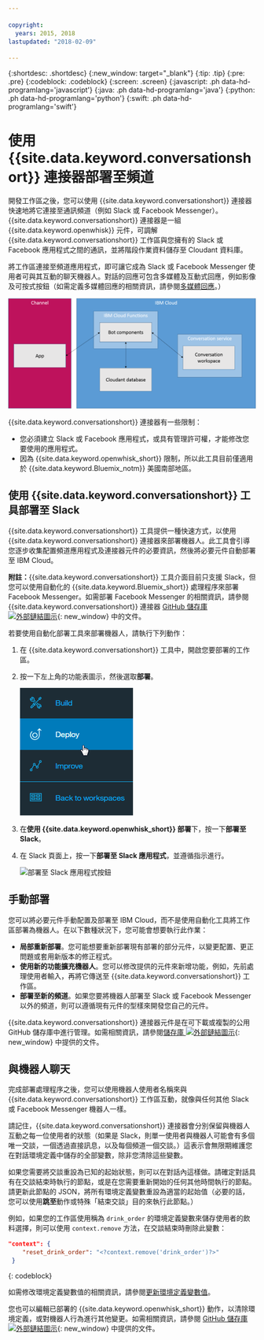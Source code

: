 ```yaml
---

copyright:
  years: 2015, 2018
lastupdated: "2018-02-09"

---
```


{:shortdesc: .shortdesc}
{:new_window: target="_blank"}
{:tip: .tip}
{:pre: .pre}
{:codeblock: .codeblock}
{:screen: .screen}
{:javascript: .ph data-hd-programlang='javascript'}
{:java: .ph data-hd-programlang='java'}
{:python: .ph data-hd-programlang='python'}
{:swift: .ph data-hd-programlang='swift'}

# 使用 {{site.data.keyword.conversationshort}} 連接器部署至頻道

開發工作區之後，您可以使用 {{site.data.keyword.conversationshort}} 連接器快速地將它連接至通訊頻道（例如 Slack 或 Facebook Messenger）。{{site.data.keyword.conversationshort}} 連接器是一組 {{site.data.keyword.openwhisk}} 元件，可調解 {{site.data.keyword.conversationshort}} 工作區與您擁有的 Slack 或 Facebook 應用程式之間的通訊，並將階段作業資料儲存至 Cloudant 資料庫。

將工作區連接至頻道應用程式，即可讓它成為 Slack 或 Facebook Messenger 使用者可與其互動的聊天機器人。對話的回應可包含多媒體及互動式回應，例如影像及可按式按鈕（如需定義多媒體回應的相關資訊，請參閱[多媒體回應](dialog-multimedia.html)。）

![{{site.data.keyword.openwhisk_short}} 部署概觀圖](images/deploytochannel_diagram.png)

{{site.data.keyword.conversationshort}} 連接器有一些限制：

- 您必須建立 Slack 或 Facebook 應用程式，或具有管理許可權，才能修改您要使用的應用程式。
- 因為 {{site.data.keyword.openwhisk_short}} 限制，所以此工具目前僅適用於 {{site.data.keyword.Bluemix_notm}} 美國南部地區。

## 使用 {{site.data.keyword.conversationshort}} 工具部署至 Slack

{{site.data.keyword.conversationshort}} 工具提供一種快速方式，以使用 {{site.data.keyword.conversationshort}} 連接器來部署機器人。此工具會引導您逐步收集配置頻道應用程式及連接器元件的必要資訊，然後將必要元件自動部署至 IBM Cloud。

**附註：**{{site.data.keyword.conversationshort}} 工具介面目前只支援 Slack，但您可以使用自動化的 {{site.data.keyword.Bluemix_short}} 處理程序來部署 Facebook Messenger。如需部署 Facebook Messenger 的相關資訊，請參閱 {{site.data.keyword.conversationshort}} 連接器 [GitHub 儲存庫 ![外部鏈結圖示](../../icons/launch-glyph.svg "外部鏈結圖示")](https://github.com/watson-developer-cloud/conversation-connector/blob/master/channels/facebook/README.md){: new_window} 中的文件。

若要使用自動化部署工具來部署機器人，請執行下列動作：

1. 在 {{site.data.keyword.conversationshort}} 工具中，開啟您要部署的工作區。
1. 按一下左上角的功能表圖示，然後選取**部署**。

   ![快速部署功能表選項](images/deploy_menu_testdeploy.png)

1. 在**使用 {{site.data.keyword.openwhisk_short}} 部署**下，按一下**部署至 Slack**。
1. 在 Slack 頁面上，按一下**部署至 Slack 應用程式**，並遵循指示進行。

   ![部署至 Slack 應用程式按鈕](images/deploy_deploytoslack.png)

## 手動部署

您可以將必要元件手動配置及部署至 IBM Cloud，而不是使用自動化工具將工作區部署為機器人。在以下數種狀況下，您可能會想要執行此作業：

- **局部重新部署**。您可能想要重新部署現有部署的部分元件，以變更配置、更正問題或套用新版本的修正程式。
- **使用新的功能擴充機器人**。您可以修改提供的元件來新增功能，例如，先前處理使用者輸入，再將它傳送至 {{site.data.keyword.conversationshort}} 工作區。
- **部署至新的頻道**。如果您要將機器人部署至 Slack 或 Facebook Messenger 以外的頻道，則可以遵循現有元件的型樣來開發您自己的元件。

{{site.data.keyword.conversationshort}} 連接器元件是在可下載或複製的公用 GitHub 儲存庫中進行管理。如需相關資訊，請參閱[儲存庫 ![外部鏈結圖示](../../icons/launch-glyph.svg "外部鏈結圖示")](https://github.com/watson-developer-cloud/conversation-connector){: new_window} 中提供的文件。

## 與機器人聊天

完成部署處理程序之後，您可以使用機器人使用者名稱來與 {{site.data.keyword.conversationshort}} 工作區互動，就像與任何其他 Slack 或 Facebook Messenger 機器人一樣。

請記住，{{site.data.keyword.conversationshort}} 連接器會分別保留與機器人互動之每一位使用者的狀態（如果是 Slack，則單一使用者與機器人可能會有多個唯一交談，一個透過直接訊息，以及每個頻道一個交談。）這表示會無限期維護您在對話環境定義中儲存的全部變數，除非您清除這些變數。

如果您需要將交談重設為已知的起始狀態，則可以在對話內這樣做。請確定對話具有在交談結束時執行的節點，或是在您需要重新開始的任何其他時間執行的節點。請更新此節點的 JSON，將所有環境定義變數重設為適當的起始值（必要的話，您可以使用**跳至**動作或特殊「結束交談」目的來執行此節點。）

例如，如果您的工作區使用稱為 `drink_order` 的環境定義變數來儲存使用者的飲料選擇，則可以使用 `context.remove` 方法，在交談結束時刪除此變數：

```json
"context": {
    "reset_drink_order": "<?context.remove('drink_order')?>"
 }
```
{: codeblock}

如需修改環境定義變數值的相關資訊，請參閱[更新環境定義變數值](dialog-runtime.html#context-update)。

您也可以編輯已部署的 {{site.data.keyword.openwhisk_short}} 動作，以清除環境定義，或對機器人行為進行其他變更。如需相關資訊，請參閱 [GitHub 儲存庫![外部鏈結圖示](../../icons/launch-glyph.svg "外部鏈結圖示")](https://github.com/watson-developer-cloud/conversation-connector){: new_window} 中提供的文件。
